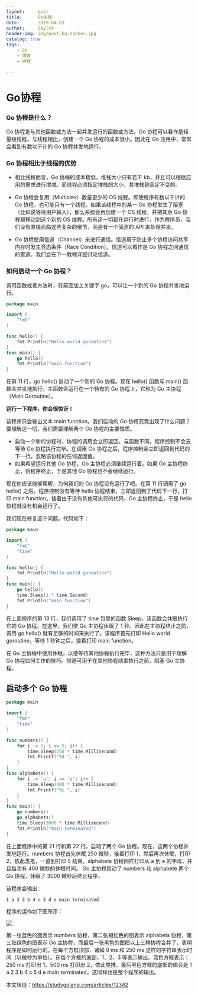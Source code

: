 ```yaml
---
layout:     post
title:      Go协程
date:       2018-04-03
author:     Saylst
header-img: img/post-bg-hacker.jpg
catalog: true
tags:
    - Go
    - 博客
    - 协程

---
```



# Go协程


### Go 协程是什么？

Go 协程是与其他函数或方法一起并发运行的函数或方法。Go 协程可以看作是轻量级线程。与线程相比，创建一个 Go 协程的成本很小。因此在 Go 应用中，常常会看到有数以千计的 Go 协程并发地运行。

### Go 协程相比于线程的优势

- 相比线程而言，Go 协程的成本极低。堆栈大小只有若干 kb，并且可以根据应用的需求进行增减。而线程必须指定堆栈的大小，其堆栈是固定不变的。

- Go 协程会复用（Multiplex）数量更少的 OS 线程。即使程序有数以千计的 Go 协程，也可能只有一个线程。如果该线程中的某一 Go 协程发生了阻塞（比如说等待用户输入），那么系统会再创建一个 OS 线程，并把其余 Go 协程都移动到这个新的 OS 线程。所有这一切都在运行时进行，作为程序员，我们没有直接面临这些复杂的细节，而是有一个简洁的 API 来处理并发。

- Go 协程使用信道（Channel）来进行通信。信道用于防止多个协程访问共享内存时发生竞态条件（Race Condition）。信道可以看作是 Go 协程之间通信的管道。我们会在下一教程详细讨论信道。

### 如何启动一个 Go 协程？

调用函数或者方法时，在前面加上关键字 go，可以让一个新的 Go 协程并发地运行。

```go
package main

import (
    "fmt"
)

func hello() {
    fmt.Println("Hello world goroutine")
}
func main() {
    go hello()
    fmt.Println("main function")
}
```

在第 11 行，go hello() 启动了一个新的 Go 协程。现在 hello() 函数与 main() 函数会并发地执行。主函数会运行在一个特有的 Go 协程上，它称为 Go 主协程（Main Goroutine）。

**运行一下程序，你会很惊讶！**

该程序只会输出文本 main function。我们启动的 Go 协程究竟出现了什么问题？要理解这一切，我们需要理解两个 Go 协程的主要性质。

- 启动一个新的协程时，协程的调用会立即返回。与函数不同，程序控制不会去等待 Go 协程执行完毕。在调用 Go 协程之后，程序控制会立即返回到代码的下一行，忽略该协程的任何返回值。
- 如果希望运行其他 Go 协程，Go 主协程必须继续运行着。如果 Go 主协程终止，则程序终止，于是其他 Go 协程也不会继续运行。

现在你应该能够理解，为何我们的 Go 协程没有运行了吧。在第 11 行调用了 go hello() 之后，程序控制没有等待 hello 协程结束，立即返回到了代码下一行，打印 main function。接着由于没有其他可执行的代码，Go 主协程终止，于是 hello 协程就没有机会运行了。

我们现在修复这个问题。代码如下：

```go
package main

import (  
    "fmt"
    "time"
)

func hello() {  
    fmt.Println("Hello world goroutine")
}
func main() {  
    go hello()
    time.Sleep(1 * time.Second)
    fmt.Println("main function")
}
```
在上面程序的第 13 行，我们调用了 time 包里的函数 Sleep，该函数会休眠执行它的 Go 协程。在这里，我们使 Go 主协程休眠了 1 秒。因此在主协程终止之前，调用 go hello() 就有足够的时间来执行了。该程序首先打印 Hello world goroutine，等待 1 秒钟之后，接着打印 main function。

在 Go 主协程中使用休眠，以便等待其他协程执行完毕，这种方法只是用于理解 Go 协程如何工作的技巧。信道可用于在其他协程结束执行之前，阻塞 Go 主协程。

## 启动多个 Go 协程

```go
package main

import (  
    "fmt"
    "time"
)

func numbers() {  
    for i := 1; i <= 5; i++ {
        time.Sleep(250 * time.Millisecond)
        fmt.Printf("%d ", i)
    }
}
func alphabets() {  
    for i := 'a'; i <= 'e'; i++ {
        time.Sleep(400 * time.Millisecond)
        fmt.Printf("%c ", i)
    }
}
func main() {  
    go numbers()
    go alphabets()
    time.Sleep(3000 * time.Millisecond)
    fmt.Println("main terminated")
}
```
在上面程序中的第 21 行和第 22 行，启动了两个 Go 协程。现在，这两个协程并发地运行。numbers 协程首先休眠 250 微秒，接着打印 1，然后再次休眠，打印 2，依此类推，一直到打印 5 结束。alphabete 协程同样打印从 a 到 e 的字母，并且每次有 400 微秒的休眠时间。 Go 主协程启动了 numbers 和 alphabete 两个 Go 协程，休眠了 3000 微秒后终止程序。

该程序会输出：

    1 a 2 3 b 4 c 5 d e main terminated
	

程序的运作如下图所示：

[![](https://raw.githubusercontent.com/studygolang/gctt-images/master/golang-series/Goroutines-explained.png)](https://raw.githubusercontent.com/studygolang/gctt-images/master/golang-series/Goroutines-explained.png)

第一张蓝色的图表示 numbers 协程，第二张褐红色的图表示 alphabets 协程，第三张绿色的图表示 Go 主协程，而最后一张黑色的图把以上三种协程合并了，表明程序是如何运行的。在每个方框顶部，诸如 0 ms 和 250 ms 这样的字符串表示时间（以微秒为单位）。在每个方框的底部，1、2、3 等表示输出。蓝色方框表示：250 ms 打印出 1，500 ms 打印出 2，依此类推。最后黑色方框的底部的值会是 1 a 2 3 b 4 c 5 d e main terminated，这同样也是整个程序的输出。


本文转自：<https://studygolang.com/articles/12342>

